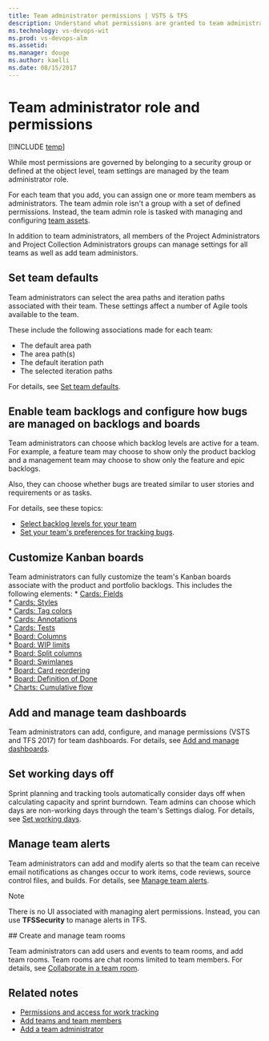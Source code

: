 ```yaml
---
title: Team administrator permissions | VSTS & TFS 
description: Understand what permissions are granted to team administrators  
ms.technology: vs-devops-wit
ms.prod: vs-devops-alm
ms.assetid:  
ms.manager: douge
ms.author: kaelli
ms.date: 08/15/2017
---
```


# Team administrator role and permissions

[!INCLUDE [temp](../_shared/version-vsts-tfs-all-versions.md)]

While most permissions are governed by belonging to a security group or defined at the object level, team settings are managed by the team administrator role.

For each team that you add, you can assign one or more team members as administrators. The team admin role isn't a group with a set of defined permissions. Instead, the team admin role is tasked with managing and configuring [team assets](../../teams/about-teams-and-settings.md).  

In addition to team administrators, all members of the Project Administrators and Project Collection Administrators groups can manage settings for all teams as well as add team administors. 

## Set team defaults 

Team administrators can select the area paths and iteration paths associated with their team. These settings affect a number of Agile tools available to the team. 

These include the following associations made for each team:  

- The default area path 
- The area path(s) 	
- The default iteration path 
- The selected iteration paths 

For details, see [Set team defaults](set-team-defaults.md). 

## Enable team backlogs and configure how bugs are managed on backlogs and boards    

Team administrators can choose which backlog levels are active for a team. For example, a feature team may choose to show only the product backlog and a management team may choose to show only the feature and epic backlogs. 

Also, they can choose whether bugs are treated similar to user stories and requirements or as tasks. 

For details, see these topics: 
- [Select backlog levels for your team](../customize/select-backlog-navigation-levels.md)
- [Set your team's preferences for tracking bugs](../customize/show-bugs-on-backlog.md).

## Customize  Kanban boards 
	
Team administrators can fully customize the team's Kanban boards associate with the product and portfolio backlogs. This includes the following elements:
	* [Cards: Fields](../customize/customize-cards.md#kanban-board)  
	* [Cards: Styles](../customize/customize-cards.md#style-rule)  
	* [Cards: Tag colors](../customize/customize-cards.md#color-tags)  
	* [Cards: Annotations](../customize/customize-cards.md#annotations)  
	* [Cards: Tests](../customize/customize-cards.md#tests)  
	* [Board: Columns](..//kanban/add-columns.md)  
	* [Board: WIP limits](../kanban/wip-limits.md)    
	* [Board: Split columns](../kanban/split-columns.md)   
	* [Board: Swimlanes](../kanban/expedite-work.md)  
	* [Board: Card reordering](../customize/reorder-cards.md)  
	* [Board: Definition of Done](../kanban/definition-of-done.md)  
	* [Charts: Cumulative flow](../../report/guidance/cumulative-flow.md#configure) 

## Add and manage team dashboards   

Team administrators can add, configure, and manage permissions (VSTS and TFS 2017) for team dashboards. For details, see [Add and manage dashboards](../../report/dashboards/dashboard-permissions.md#set-permissions). 

 
## Set working days off    	
	
Sprint planning and tracking tools automatically consider days off when calculating capacity and sprint burndown. Team admins can choose which days are non-working days through the team's Settings dialog. For details, see [Set working days](../customize/set-working-days.md).


## Manage team alerts 

Team administrators can add and modify alerts so that the team can receive email notifications as changes occur to work items, code reviews, source control files, and builds. For details, see [Manage team alerts](../../collaborate/manage-team-notifications.md).

> [!NOTE]  
> There is no UI associated with managing alert permissions. Instead, you can use **TFSSecurity** to manage alerts in TFS. 


<a id="team-rooms" />
## Create and manage team rooms 

Team administrators can add users and events to team rooms, and add team rooms. Team rooms are chat rooms limited to team members. For details, see [Collaborate in a team room](../../collaborate/collaborate-in-a-team-room.md).  

## Related notes

- [Permissions and access for work tracking](../../security/permissions-access-work-tracking.md) 
- [Add teams and team members](multiple-teams.md) 
- [Add a team administrator](add-team-administrator.md) 